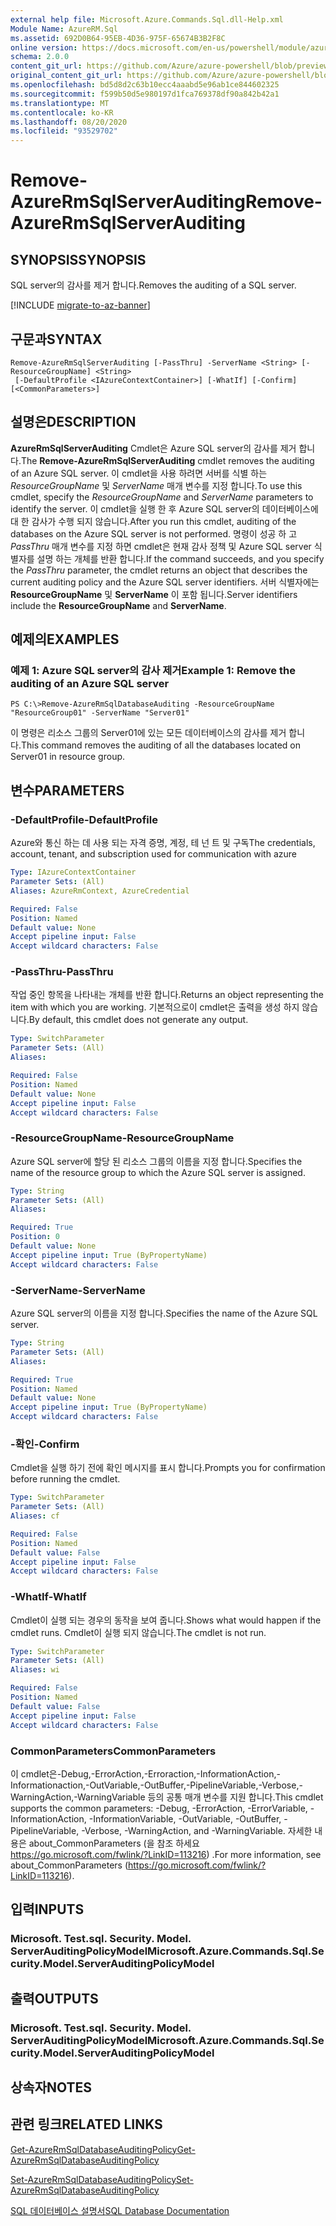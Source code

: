 ```yaml
---
external help file: Microsoft.Azure.Commands.Sql.dll-Help.xml
Module Name: AzureRM.Sql
ms.assetid: 692D0B64-95EB-4D36-975F-65674B3B2F8C
online version: https://docs.microsoft.com/en-us/powershell/module/azurerm.sql/remove-azurermsqlserverauditing
schema: 2.0.0
content_git_url: https://github.com/Azure/azure-powershell/blob/preview/src/ResourceManager/Sql/Commands.Sql/help/Remove-AzureRmSqlServerAuditing.md
original_content_git_url: https://github.com/Azure/azure-powershell/blob/preview/src/ResourceManager/Sql/Commands.Sql/help/Remove-AzureRmSqlServerAuditing.md
ms.openlocfilehash: bd5d8d2c63b10ecc4aaabd5e96ab1ce844602325
ms.sourcegitcommit: f599b50d5e980197d1fca769378df90a842b42a1
ms.translationtype: MT
ms.contentlocale: ko-KR
ms.lasthandoff: 08/20/2020
ms.locfileid: "93529702"
---
```

# <span data-ttu-id="c98ca-101">Remove-AzureRmSqlServerAuditing</span><span class="sxs-lookup"><span data-stu-id="c98ca-101">Remove-AzureRmSqlServerAuditing</span></span>

## <span data-ttu-id="c98ca-102">SYNOPSIS</span><span class="sxs-lookup"><span data-stu-id="c98ca-102">SYNOPSIS</span></span>
<span data-ttu-id="c98ca-103">SQL server의 감사를 제거 합니다.</span><span class="sxs-lookup"><span data-stu-id="c98ca-103">Removes the auditing of a SQL server.</span></span>

[!INCLUDE [migrate-to-az-banner](../../includes/migrate-to-az-banner.md)]

## <span data-ttu-id="c98ca-104">구문과</span><span class="sxs-lookup"><span data-stu-id="c98ca-104">SYNTAX</span></span>

```
Remove-AzureRmSqlServerAuditing [-PassThru] -ServerName <String> [-ResourceGroupName] <String>
 [-DefaultProfile <IAzureContextContainer>] [-WhatIf] [-Confirm] [<CommonParameters>]
```

## <span data-ttu-id="c98ca-105">설명은</span><span class="sxs-lookup"><span data-stu-id="c98ca-105">DESCRIPTION</span></span>
<span data-ttu-id="c98ca-106">**AzureRmSqlServerAuditing** Cmdlet은 Azure SQL server의 감사를 제거 합니다.</span><span class="sxs-lookup"><span data-stu-id="c98ca-106">The **Remove-AzureRmSqlServerAuditing** cmdlet removes the auditing of an Azure SQL server.</span></span>
<span data-ttu-id="c98ca-107">이 cmdlet을 사용 하려면 서버를 식별 하는 *ResourceGroupName* 및 *ServerName* 매개 변수를 지정 합니다.</span><span class="sxs-lookup"><span data-stu-id="c98ca-107">To use this cmdlet, specify the *ResourceGroupName* and *ServerName* parameters to identify the server.</span></span>
<span data-ttu-id="c98ca-108">이 cmdlet을 실행 한 후 Azure SQL server의 데이터베이스에 대 한 감사가 수행 되지 않습니다.</span><span class="sxs-lookup"><span data-stu-id="c98ca-108">After you run this cmdlet, auditing of the databases on the Azure SQL server is not performed.</span></span>
<span data-ttu-id="c98ca-109">명령이 성공 하 고 *PassThru* 매개 변수를 지정 하면 cmdlet은 현재 감사 정책 및 Azure SQL server 식별자를 설명 하는 개체를 반환 합니다.</span><span class="sxs-lookup"><span data-stu-id="c98ca-109">If the command succeeds, and you specify the *PassThru* parameter, the cmdlet returns an object that describes the current auditing policy and the Azure SQL server identifiers.</span></span>
<span data-ttu-id="c98ca-110">서버 식별자에는 **ResourceGroupName** 및 **ServerName** 이 포함 됩니다.</span><span class="sxs-lookup"><span data-stu-id="c98ca-110">Server identifiers include the **ResourceGroupName** and **ServerName**.</span></span>

## <span data-ttu-id="c98ca-111">예제의</span><span class="sxs-lookup"><span data-stu-id="c98ca-111">EXAMPLES</span></span>

### <span data-ttu-id="c98ca-112">예제 1: Azure SQL server의 감사 제거</span><span class="sxs-lookup"><span data-stu-id="c98ca-112">Example 1: Remove the auditing of an Azure SQL server</span></span>
```
PS C:\>Remove-AzureRmSqlDatabaseAuditing -ResourceGroupName "ResourceGroup01" -ServerName "Server01"
```

<span data-ttu-id="c98ca-113">이 명령은 리소스 그룹의 Server01에 있는 모든 데이터베이스의 감사를 제거 합니다.</span><span class="sxs-lookup"><span data-stu-id="c98ca-113">This command removes the auditing of all the databases located on Server01 in resource group.</span></span>

## <span data-ttu-id="c98ca-114">변수</span><span class="sxs-lookup"><span data-stu-id="c98ca-114">PARAMETERS</span></span>

### <span data-ttu-id="c98ca-115">-DefaultProfile</span><span class="sxs-lookup"><span data-stu-id="c98ca-115">-DefaultProfile</span></span>
<span data-ttu-id="c98ca-116">Azure와 통신 하는 데 사용 되는 자격 증명, 계정, 테 넌 트 및 구독</span><span class="sxs-lookup"><span data-stu-id="c98ca-116">The credentials, account, tenant, and subscription used for communication with azure</span></span>

```yaml
Type: IAzureContextContainer
Parameter Sets: (All)
Aliases: AzureRmContext, AzureCredential

Required: False
Position: Named
Default value: None
Accept pipeline input: False
Accept wildcard characters: False
```

### <span data-ttu-id="c98ca-117">-PassThru</span><span class="sxs-lookup"><span data-stu-id="c98ca-117">-PassThru</span></span>
<span data-ttu-id="c98ca-118">작업 중인 항목을 나타내는 개체를 반환 합니다.</span><span class="sxs-lookup"><span data-stu-id="c98ca-118">Returns an object representing the item with which you are working.</span></span>
<span data-ttu-id="c98ca-119">기본적으로이 cmdlet은 출력을 생성 하지 않습니다.</span><span class="sxs-lookup"><span data-stu-id="c98ca-119">By default, this cmdlet does not generate any output.</span></span>

```yaml
Type: SwitchParameter
Parameter Sets: (All)
Aliases:

Required: False
Position: Named
Default value: None
Accept pipeline input: False
Accept wildcard characters: False
```

### <span data-ttu-id="c98ca-120">-ResourceGroupName</span><span class="sxs-lookup"><span data-stu-id="c98ca-120">-ResourceGroupName</span></span>
<span data-ttu-id="c98ca-121">Azure SQL server에 할당 된 리소스 그룹의 이름을 지정 합니다.</span><span class="sxs-lookup"><span data-stu-id="c98ca-121">Specifies the name of the resource group to which the Azure SQL server is assigned.</span></span>

```yaml
Type: String
Parameter Sets: (All)
Aliases:

Required: True
Position: 0
Default value: None
Accept pipeline input: True (ByPropertyName)
Accept wildcard characters: False
```

### <span data-ttu-id="c98ca-122">-ServerName</span><span class="sxs-lookup"><span data-stu-id="c98ca-122">-ServerName</span></span>
<span data-ttu-id="c98ca-123">Azure SQL server의 이름을 지정 합니다.</span><span class="sxs-lookup"><span data-stu-id="c98ca-123">Specifies the name of the Azure SQL server.</span></span>

```yaml
Type: String
Parameter Sets: (All)
Aliases:

Required: True
Position: Named
Default value: None
Accept pipeline input: True (ByPropertyName)
Accept wildcard characters: False
```

### <span data-ttu-id="c98ca-124">-확인</span><span class="sxs-lookup"><span data-stu-id="c98ca-124">-Confirm</span></span>
<span data-ttu-id="c98ca-125">Cmdlet을 실행 하기 전에 확인 메시지를 표시 합니다.</span><span class="sxs-lookup"><span data-stu-id="c98ca-125">Prompts you for confirmation before running the cmdlet.</span></span>

```yaml
Type: SwitchParameter
Parameter Sets: (All)
Aliases: cf

Required: False
Position: Named
Default value: False
Accept pipeline input: False
Accept wildcard characters: False
```

### <span data-ttu-id="c98ca-126">-WhatIf</span><span class="sxs-lookup"><span data-stu-id="c98ca-126">-WhatIf</span></span>
<span data-ttu-id="c98ca-127">Cmdlet이 실행 되는 경우의 동작을 보여 줍니다.</span><span class="sxs-lookup"><span data-stu-id="c98ca-127">Shows what would happen if the cmdlet runs.</span></span>
<span data-ttu-id="c98ca-128">Cmdlet이 실행 되지 않습니다.</span><span class="sxs-lookup"><span data-stu-id="c98ca-128">The cmdlet is not run.</span></span>

```yaml
Type: SwitchParameter
Parameter Sets: (All)
Aliases: wi

Required: False
Position: Named
Default value: False
Accept pipeline input: False
Accept wildcard characters: False
```

### <span data-ttu-id="c98ca-129">CommonParameters</span><span class="sxs-lookup"><span data-stu-id="c98ca-129">CommonParameters</span></span>
<span data-ttu-id="c98ca-130">이 cmdlet은-Debug,-ErrorAction,-Erroraction,-InformationAction,-Informationaction,-OutVariable,-OutBuffer,-PipelineVariable,-Verbose,-WarningAction,-WarningVariable 등의 공통 매개 변수를 지원 합니다.</span><span class="sxs-lookup"><span data-stu-id="c98ca-130">This cmdlet supports the common parameters: -Debug, -ErrorAction, -ErrorVariable, -InformationAction, -InformationVariable, -OutVariable, -OutBuffer, -PipelineVariable, -Verbose, -WarningAction, and -WarningVariable.</span></span> <span data-ttu-id="c98ca-131">자세한 내용은 about_CommonParameters (을 참조 하세요 https://go.microsoft.com/fwlink/?LinkID=113216) .</span><span class="sxs-lookup"><span data-stu-id="c98ca-131">For more information, see about_CommonParameters (https://go.microsoft.com/fwlink/?LinkID=113216).</span></span>

## <span data-ttu-id="c98ca-132">입력</span><span class="sxs-lookup"><span data-stu-id="c98ca-132">INPUTS</span></span>

### <span data-ttu-id="c98ca-133">Microsoft. Test.sql. Security. Model. ServerAuditingPolicyModel</span><span class="sxs-lookup"><span data-stu-id="c98ca-133">Microsoft.Azure.Commands.Sql.Security.Model.ServerAuditingPolicyModel</span></span>

## <span data-ttu-id="c98ca-134">출력</span><span class="sxs-lookup"><span data-stu-id="c98ca-134">OUTPUTS</span></span>

### <span data-ttu-id="c98ca-135">Microsoft. Test.sql. Security. Model. ServerAuditingPolicyModel</span><span class="sxs-lookup"><span data-stu-id="c98ca-135">Microsoft.Azure.Commands.Sql.Security.Model.ServerAuditingPolicyModel</span></span>

## <span data-ttu-id="c98ca-136">상속자</span><span class="sxs-lookup"><span data-stu-id="c98ca-136">NOTES</span></span>

## <span data-ttu-id="c98ca-137">관련 링크</span><span class="sxs-lookup"><span data-stu-id="c98ca-137">RELATED LINKS</span></span>

[<span data-ttu-id="c98ca-138">Get-AzureRmSqlDatabaseAuditingPolicy</span><span class="sxs-lookup"><span data-stu-id="c98ca-138">Get-AzureRmSqlDatabaseAuditingPolicy</span></span>](./Get-AzureRmSqlDatabaseAuditingPolicy.md)

[<span data-ttu-id="c98ca-139">Set-AzureRmSqlDatabaseAuditingPolicy</span><span class="sxs-lookup"><span data-stu-id="c98ca-139">Set-AzureRmSqlDatabaseAuditingPolicy</span></span>](./Set-AzureRmSqlDatabaseAuditingPolicy.md)

[<span data-ttu-id="c98ca-140">SQL 데이터베이스 설명서</span><span class="sxs-lookup"><span data-stu-id="c98ca-140">SQL Database Documentation</span></span>](https://docs.microsoft.com/azure/sql-database/)



